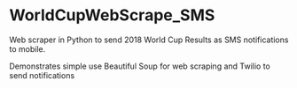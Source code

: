 # WorldCupWebScrape_SMS
Web scraper in Python to send 2018 World Cup Results as SMS notifications to mobile. 

Demonstrates simple use Beautiful Soup for web scraping and Twilio to send notifications
